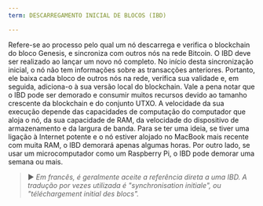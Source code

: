 ```yaml
---
term: DESCARREGAMENTO INICIAL DE BLOCOS (IBD)

---
```

Refere-se ao processo pelo qual um nó descarrega e verifica o blockchain do bloco Genesis, e sincroniza com outros nós na rede Bitcoin. O IBD deve ser realizado ao lançar um novo nó completo. No início desta sincronização inicial, o nó não tem informações sobre as transacções anteriores. Portanto, ele baixa cada bloco de outros nós na rede, verifica sua validade e, em seguida, adiciona-o à sua versão local do blockchain. Vale a pena notar que o IBD pode ser demorado e consumir muitos recursos devido ao tamanho crescente da blockchain e do conjunto UTXO. A velocidade da sua execução depende das capacidades de computação do computador que aloja o nó, da sua capacidade de RAM, da velocidade do dispositivo de armazenamento e da largura de banda. Para se ter uma ideia, se tiver uma ligação à Internet potente e o nó estiver alojado no MacBook mais recente com muita RAM, o IBD demorará apenas algumas horas. Por outro lado, se usar um microcomputador como um Raspberry Pi, o IBD pode demorar uma semana ou mais.

> ► *Em francês, é geralmente aceite a referência direta a uma IBD. A tradução por vezes utilizada é "synchronisation initiale", ou "téléchargement initial des blocs".*